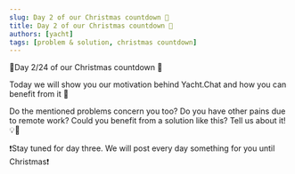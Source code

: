 ```yaml
---
slug: Day 2 of our Christmas countdown 🎄
title: Day 2 of our Christmas countdown 🎄
authors: [yacht]
tags: [problem & solution, christmas countdown]
---
```



🎅Day 2/24 of our Christmas countdown 🎄

Today we will show you our motivation behind Yacht.Chat and how you can benefit from it 🎉

Do the mentioned problems concern you too? Do you have other pains due to remote work? Could you benefit from a solution like this?
Tell us about it! 💡😬

❗️Stay tuned for day three. We will post every day something for you until Christmas❗️ 
